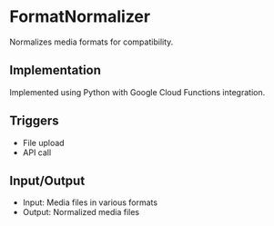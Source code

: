 # FormatNormalizer

Normalizes media formats for compatibility.

## Implementation

Implemented using Python with Google Cloud Functions integration.

## Triggers

- File upload
- API call

## Input/Output

- Input: Media files in various formats
- Output: Normalized media files